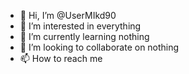 - 👋 Hi, I’m @UserMIkd90
- 👀 I’m interested in everything
- 🌱 I’m currently learning nothing
- 💞️ I’m looking to collaborate on nothing
- 📫 How to reach me

<!---
UserMIkd90/UserMIkd90 is a ✨ special ✨ repository because its `README.md` (this file) appears on your GitHub profile.
You can click the Preview link to take a look at your changes.
--->
